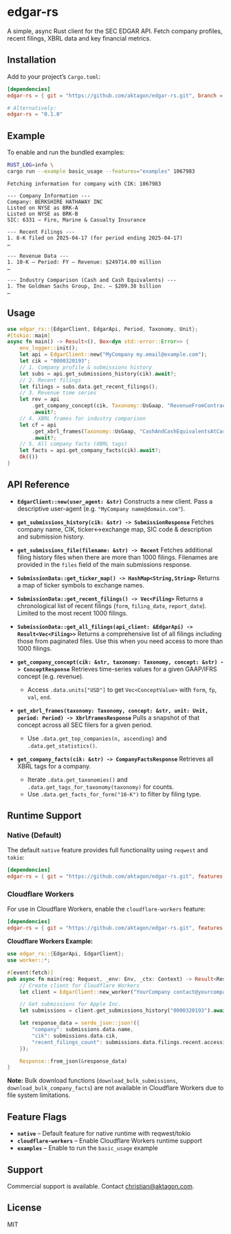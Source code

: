 # edgar-rs

A simple, async Rust client for the SEC EDGAR API. Fetch company profiles,
recent filings, XBRL data and key financial metrics.

## Installation

Add to your project’s `Cargo.toml`:

```toml
[dependencies]
edgar-rs = { git = "https://github.com/aktagon/edgar-rs.git", branch = "master" }

# Alternatively:
edgar-rs = "0.1.0"
```

## Example

To enable and run the bundled examples:

```bash
RUST_LOG=info \
cargo run --example basic_usage --features="examples" 1067983
```

```text
Fetching information for company with CIK: 1067983

--- Company Information ---
Company: BERKSHIRE HATHAWAY INC
Listed on NYSE as BRK-A
Listed on NYSE as BRK-B
SIC: 6331 – Fire, Marine & Casualty Insurance

--- Recent Filings ---
1. 8-K filed on 2025-04-17 (for period ending 2025-04-17)
…

--- Revenue Data ---
1. 10-K – Period: FY – Revenue: $249714.00 million
…

--- Industry Comparison (Cash and Cash Equivalents) ---
1. The Goldman Sachs Group, Inc. – $209.38 billion
…
```

## Usage

```rust
use edgar_rs::{EdgarClient, EdgarApi, Period, Taxonomy, Unit};
#[tokio::main]
async fn main() -> Result<(), Box<dyn std::error::Error>> {
    env_logger::init();
    let api = EdgarClient::new("MyCompany my.email@example.com");
    let cik = "0000320193";
    // 1. Company profile & submissions history
    let subs = api.get_submissions_history(cik).await?;
    // 2. Recent filings
    let filings = subs.data.get_recent_filings();
    // 3. Revenue time series
    let rev = api
        .get_company_concept(cik, Taxonomy::UsGaap, "RevenueFromContractWithCustomerExcludingAssessedTax")
        .await?;
    // 4. XBRL frames for industry comparison
    let cf = api
        .get_xbrl_frames(Taxonomy::UsGaap, "CashAndCashEquivalentsAtCarryingValue", Unit::Simple("USD".into()), Period::Instantaneous(2024, 1))
        .await?;
    // 5. All company facts (XBRL tags)
    let facts = api.get_company_facts(cik).await?;
    Ok(())
}
```

## API Reference

- **`EdgarClient::new(user_agent: &str)`**
  Constructs a new client. Pass a descriptive user-agent (e.g. `"MyCompany name@domain.com"`).

- **`get_submissions_history(cik: &str) -> SubmissionResponse`**
  Fetches company name, CIK, ticker↔exchange map, SIC code & description and submission history.

- **`get_submissions_file(filename: &str) -> Recent`**
  Fetches additional filing history files when there are more than 1000 filings. Filenames are provided in the `files` field of the main submissions response.

- **`SubmissionData::get_ticker_map() -> HashMap<String,String>`**
  Returns a map of ticker symbols to exchange names.

- **`SubmissionData::get_recent_filings() -> Vec<Filing>`**
  Returns a chronological list of recent filings (`form`, `filing_date`, `report_date`). Limited to the most recent 1000 filings.

- **`SubmissionData::get_all_filings(api_client: &EdgarApi) -> Result<Vec<Filing>>`**
  Returns a comprehensive list of all filings including those from paginated files. Use this when you need access to more than 1000 filings.

- **`get_company_concept(cik: &str, taxonomy: Taxonomy, concept: &str) -> ConceptResponse`**
  Retrieves time-series values for a given GAAP/IFRS concept (e.g. revenue).

  - Access `.data.units["USD"]` to get `Vec<ConceptValue>` with `form`, `fp`, `val`, `end`.

- **`get_xbrl_frames(taxonomy: Taxonomy, concept: &str, unit: Unit, period: Period) -> XbrlFramesResponse`**
  Pulls a snapshot of that concept across all SEC filers for a given period.

  - Use `.data.get_top_companies(n, ascending)` and `.data.get_statistics()`.

- **`get_company_facts(cik: &str) -> CompanyFactsResponse`**
  Retrieves all XBRL tags for a company.

  - Iterate `.data.get_taxonomies()` and `.data.get_tags_for_taxonomy(taxonomy)` for counts.
  - Use `.data.get_facts_for_form("10-K")` to filter by filing type.


## Runtime Support

### Native (Default)

The default `native` feature provides full functionality using `reqwest` and `tokio`:

```toml
[dependencies]
edgar-rs = { git = "https://github.com/aktagon/edgar-rs.git", features = ["native"] }
```

### Cloudflare Workers

For use in Cloudflare Workers, enable the `cloudflare-workers` feature:

```toml
[dependencies]
edgar-rs = { git = "https://github.com/aktagon/edgar-rs.git", features = ["cloudflare-workers"] }
```

**Cloudflare Workers Example:**

```rust
use edgar_rs::{EdgarApi, EdgarClient};
use worker::*;

#[event(fetch)]
pub async fn main(req: Request, _env: Env, _ctx: Context) -> Result<Response> {
    // Create client for Cloudflare Workers
    let client = EdgarClient::new_worker("YourCompany contact@yourcompany.com");

    // Get submissions for Apple Inc.
    let submissions = client.get_submissions_history("0000320193").await?;

    let response_data = serde_json::json!({
        "company": submissions.data.name,
        "cik": submissions.data.cik,
        "recent_filings_count": submissions.data.filings.recent.accession_number.len(),
    });

    Response::from_json(&response_data)
}
```

**Note:** Bulk download functions (`download_bulk_submissions`, `download_bulk_company_facts`) are not available in Cloudflare Workers due to file system limitations.

## Feature Flags

- **`native`** – Default feature for native runtime with reqwest/tokio
- **`cloudflare-workers`** – Enable Cloudflare Workers runtime support
- **`examples`** – Enable to run the `basic_usage` example

## Support

Commercial support is available. Contact christian@aktagon.com.

## License

MIT
